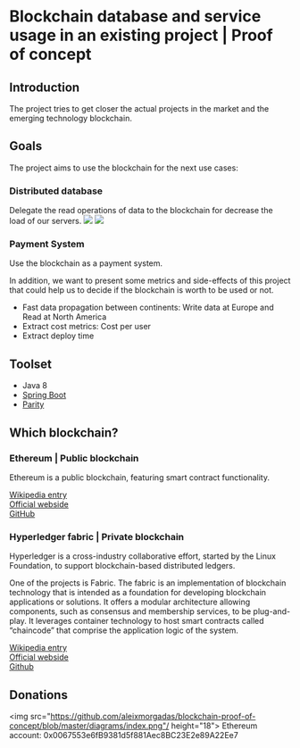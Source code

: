 # Blockchain database and service usage in an existing project | Proof of concept

## Introduction

The project tries to get closer the actual projects in the market and the emerging technology blockchain.

## Goals

The project aims to use the blockchain for the next use cases:

### Distributed database

Delegate the read operations of data to the blockchain for decrease the load of our servers.
<img src="https://github.com/aleixmorgadas/blockchain-proof-of-concept/blob/master/diagrams/post_request.png" />
<img src="https://github.com/aleixmorgadas/blockchain-proof-of-concept/blob/master/diagrams/get_request.png" />

### Payment System

Use the blockchain as a payment system.


In addition, we want to present some metrics and side-effects of this project that could help us to decide if the blockchain is worth to be used or not.
* Fast data propagation between continents: Write data at Europe and Read at North America
* Extract cost metrics: Cost per user
* Extract deploy time

## Toolset

* Java 8
* [Spring Boot](https://spring.io/)
* [Parity](https://ethcore.io/parity.html)

## Which blockchain?

### Ethereum | Public blockchain

Ethereum is a public blockchain, featuring smart contract functionality.

[Wikipedia entry](https://en.wikipedia.org/wiki/Ethereum)  
[Official webside](https://www.ethereum.org/)  
[GitHub](https://github.com/ethereum)  

### Hyperledger fabric | Private blockchain

Hyperledger is a cross-industry collaborative effort, started by the Linux Foundation, to support blockchain-based distributed ledgers.

One of the projects is Fabric.
The fabric is an implementation of blockchain technology that is intended as a foundation for developing blockchain applications or solutions. It offers a modular architecture allowing components, such as consensus and membership services, to be plug-and-play. It leverages container technology to host smart contracts called “chaincode” that comprise the application logic of the system.

[Wikipedia entry](https://en.wikipedia.org/wiki/Hyperledger)  
[Official webside](https://www.hyperledger.org/)  
[Github](https://github.com/hyperledger/fabric)  

## Donations

<img src="https://github.com/aleixmorgadas/blockchain-proof-of-concept/blob/master/diagrams/index.png"/ height="18"> Ethereum account: 0x0067553e6fB9381d5f881Aec8BC23E2e89A22Ee7